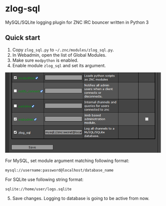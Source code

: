 # zlog-sql
MySQL/SQLite logging plugin for ZNC IRC bouncer written in Python 3


## Quick start
1. Copy `zlog_sql.py` to `~/.znc/modules/zlog_sql.py`.
2. In Webadmin, open the list of Global Modules.
3. Make sure `modpython` is enabled.
4. Enable module `zlog_sql` and set its argument.

![Screenshot](docs/webadmin_modules.png)

For MySQL, set module argument matching following format:
```
mysql://username:password@localhost/database_name
```

For SQLite use following string format:
```
sqlite://home/user/logs.sqlite
```

5. Save changes. Logging to database is going to be active from now.
